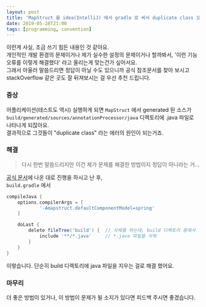 ```yaml
---
layout: post
title: 'MapStruct 를 idea(IntelliJ) 에서 gradle 로 써서 duplicate class 오류가 나면...'
date: 2019-05-28T21:00
tags: [programming, convention]
---
```


이런게 사실, 조금 쓰기 힘든 내용인 것 같아요.  
개인적인 개발 환경의 문제이거나 제가 실수한 설정의 문제이거나 할까봐서, '이런 기능 오류를 이렇게 해결했다' 라고 올리는게 맞는건가 싶어서요.  
그래서 아울러 말씀드리면 정답이 아닐 수도 있으니까 공식 참조문서를 찾아 보시고 stackOverflow 같은 곳도 잘 뒤져보시는 걸 우선 추천 드립니다.

### 증상
어플리케이션(테스트도 역시) 실행하게 되면 `MapStruct` 에서 generated 된 소스가 `build/generated/sources/annotationProcessor/java` 디렉토리에 .java 파일로 나타나게 되잖아요.  
결과적으로 그것들이 "duplicate class" 라는 에러의 원인이 되는거죠.

### 해결
> 다시 한번 말씀드리지만 이건 제가 문제를 해결한 방법이지 정답이 아니라는 거...

[공식 문서](http://mapstruct.org/documentation/stable/reference/html/#_gradle)에 나온 대로 진행을 하시고 난 후,  
`build.gradle` 에서

```groovy
compileJava {
    options.compilerArgs = [
            '-Amapstruct.defaultComponentModel=spring'
    ]

    doLast {
        delete fileTree('build') {  // 삭제를 하는데, build 디렉토리 중에서
            include '**/*.java'     // *.java 파일을 삭제
        }
    }
}
```

이렇습니다. 단순히 build 디렉토리에 java 파일을 지우는 걸로 해결 했어요.

### 마무리
더 좋은 방법이 있거나, 이 방법이 문제가 될 소지가 있다면 피드백 주시면 좋겠습니다.  
